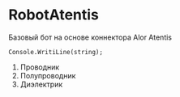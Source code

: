 # RobotAtentis
Базовый бот на основе коннектора Alor Atentis

    Console.WritiLine(string);

1.	Проводник
2.	Полупроводник
3.	Диэлектрик
